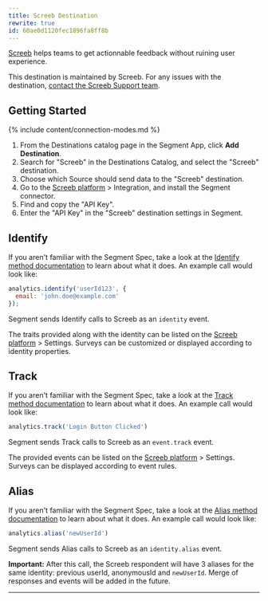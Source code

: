 ```yaml
---
title: Screeb Destination
rewrite: true
id: 60ae0d1120fec1896fa8ff8b
---
```

[Screeb](https://screeb.app/?utm_source=segmentio&utm_medium=docs&utm_campaign=partners) helps teams to get actionnable feedback without ruining user experience.

This destination is maintained by Screeb. For any issues with the destination, [contact the Screeb Support team](mailto:support@screeb.app).

## Getting Started

{% include content/connection-modes.md %} 

1. From the Destinations catalog page in the Segment App, click **Add Destination**.
2. Search for "Screeb" in the Destinations Catalog, and select the "Screeb" destination.
3. Choose which Source should send data to the "Screeb" destination.
4. Go to the [Screeb platform](https://admin.screeb.app/) > Integration, and install the Segment connector.
5. Find and copy the "API Key".
6. Enter the "API Key" in the "Screeb" destination settings in Segment.

## Identify

If you aren't familiar with the Segment Spec, take a look at the [Identify method documentation](/docs/connections/spec/identify/) to learn about what it does. An example call would look like:

```js
analytics.identify('userId123', {
  email: 'john.doe@example.com'
});
```

Segment sends Identify calls to Screeb as an `identity` event.

The traits provided along with the identity can be listed on the [Screeb platform](https://admin.screeb.app/) > Settings. Surveys can be customized or displayed according to identity properties.


## Track

If you aren't familiar with the Segment Spec, take a look at the [Track method documentation](/docs/connections/spec/track/) to learn about what it does. An example call would look like:

```js
analytics.track('Login Button Clicked')
```

Segment sends Track calls to Screeb as an `event.track` event.

The provided events can be listed on the [Screeb platform](https://admin.screeb.app/) > Settings. Surveys can be displayed according to event rules.

## Alias

If you aren't familiar with the Segment Spec, take a look at the [Alias method documentation](/docs/connections/spec/alias/) to learn about what it does. An example call would look like:

```js
analytics.alias('newUserId')
```

Segment sends Alias calls to Screeb as an `identity.alias` event.

**Important:** After this call, the Screeb respondent will have 3 aliases for the same identity: previous userId, anonymousId and `newUserId`. Merge of responses and events will be added in the future.

---
